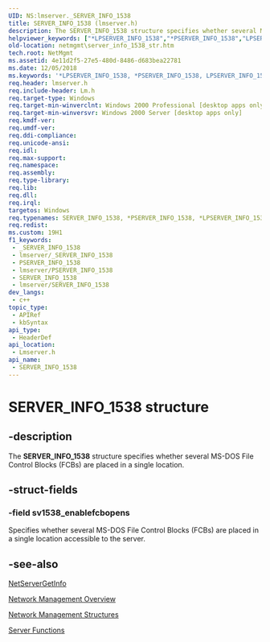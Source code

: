 ```yaml
---
UID: NS:lmserver._SERVER_INFO_1538
title: SERVER_INFO_1538 (lmserver.h)
description: The SERVER_INFO_1538 structure specifies whether several MS-DOS File Control Blocks (FCBs) are placed in a single location.
helpviewer_keywords: ["*LPSERVER_INFO_1538","*PSERVER_INFO_1538","LPSERVER_INFO_1538","LPSERVER_INFO_1538 structure pointer [Network Management]","PSERVER_INFO_1538","PSERVER_INFO_1538 structure pointer [Network Management]","SERVER_INFO_1538","SERVER_INFO_1538 structure [Network Management]","_win32_server_info_1538_str","lmserver/LPSERVER_INFO_1538","lmserver/PSERVER_INFO_1538","lmserver/SERVER_INFO_1538","netmgmt.server_info_1538_str"]
old-location: netmgmt\server_info_1538_str.htm
tech.root: NetMgmt
ms.assetid: 4e11d2f5-27e5-480d-8486-d683bea22781
ms.date: 12/05/2018
ms.keywords: '*LPSERVER_INFO_1538, *PSERVER_INFO_1538, LPSERVER_INFO_1538, LPSERVER_INFO_1538 structure pointer [Network Management], PSERVER_INFO_1538, PSERVER_INFO_1538 structure pointer [Network Management], SERVER_INFO_1538, SERVER_INFO_1538 structure [Network Management], _win32_server_info_1538_str, lmserver/LPSERVER_INFO_1538, lmserver/PSERVER_INFO_1538, lmserver/SERVER_INFO_1538, netmgmt.server_info_1538_str'
req.header: lmserver.h
req.include-header: Lm.h
req.target-type: Windows
req.target-min-winverclnt: Windows 2000 Professional [desktop apps only]
req.target-min-winversvr: Windows 2000 Server [desktop apps only]
req.kmdf-ver: 
req.umdf-ver: 
req.ddi-compliance: 
req.unicode-ansi: 
req.idl: 
req.max-support: 
req.namespace: 
req.assembly: 
req.type-library: 
req.lib: 
req.dll: 
req.irql: 
targetos: Windows
req.typenames: SERVER_INFO_1538, *PSERVER_INFO_1538, *LPSERVER_INFO_1538
req.redist: 
ms.custom: 19H1
f1_keywords:
 - _SERVER_INFO_1538
 - lmserver/_SERVER_INFO_1538
 - PSERVER_INFO_1538
 - lmserver/PSERVER_INFO_1538
 - SERVER_INFO_1538
 - lmserver/SERVER_INFO_1538
dev_langs:
 - c++
topic_type:
 - APIRef
 - kbSyntax
api_type:
 - HeaderDef
api_location:
 - Lmserver.h
api_name:
 - SERVER_INFO_1538
---
```


# SERVER_INFO_1538 structure


## -description

The
				<b>SERVER_INFO_1538</b> structure specifies whether several MS-DOS File Control Blocks (FCBs) are placed in a single location.

## -struct-fields

### -field sv1538_enablefcbopens

Specifies whether several MS-DOS File Control Blocks (FCBs) are placed in a single location accessible to the server.

## -see-also

<a href="https://docs.microsoft.com/windows/desktop/api/lmserver/nf-lmserver-netservergetinfo">NetServerGetInfo</a>



<a href="https://docs.microsoft.com/windows/desktop/NetMgmt/network-management">Network Management Overview</a>



<a href="https://docs.microsoft.com/windows/desktop/NetMgmt/network-management-structures">Network Management Structures</a>



<a href="https://docs.microsoft.com/windows/desktop/NetMgmt/server-functions">Server Functions</a>

